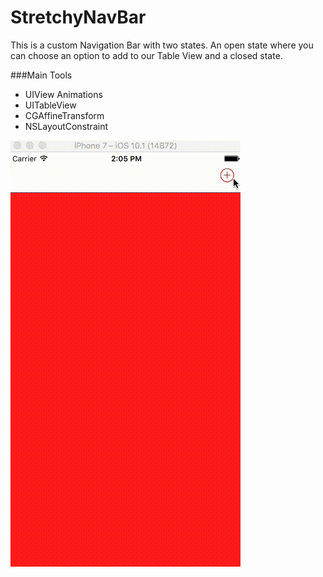 # StretchyNavBar

This is a custom Navigation Bar with two states. An open state where you can choose an option to add to our Table View and a closed state.

###Main Tools
* UIView Animations
* UITableView
* CGAffineTransform
* NSLayoutConstraint

![Image of stretchy](https://github.com/CookieKaze/StretchyNavBar/blob/master/stretchy.gif)
